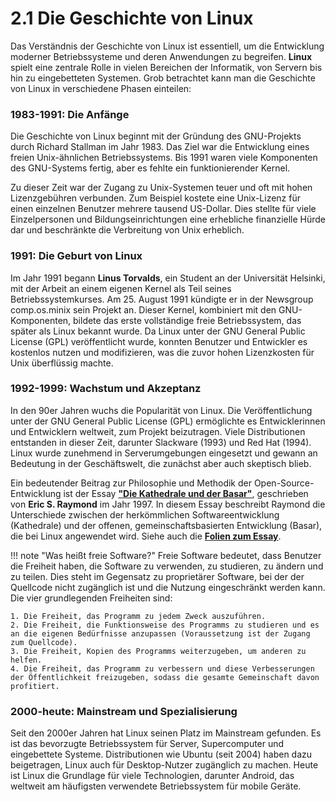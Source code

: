 # 2.1 Die Geschichte von Linux

Das Verständnis der Geschichte von Linux ist essentiell, um die Entwicklung moderner Betriebssysteme und deren Anwendungen zu begreifen. **Linux** spielt eine zentrale Rolle in vielen Bereichen der Informatik, von Servern bis hin zu eingebetteten Systemen. Grob betrachtet kann man die Geschichte von Linux in verschiedene Phasen einteilen:

### 1983-1991: Die Anfänge

Die Geschichte von Linux beginnt mit der Gründung des GNU-Projekts durch Richard Stallman im Jahr 1983. Das Ziel war die Entwicklung eines freien Unix-ähnlichen Betriebssystems. Bis 1991 waren viele Komponenten des GNU-Systems fertig, aber es fehlte ein funktionierender Kernel.

Zu dieser Zeit war der Zugang zu Unix-Systemen teuer und oft mit hohen Lizenzgebühren verbunden. Zum Beispiel kostete eine Unix-Lizenz für einen einzelnen Benutzer mehrere tausend US-Dollar. Dies stellte für viele Einzelpersonen und Bildungseinrichtungen eine erhebliche finanzielle Hürde dar und beschränkte die Verbreitung von Unix erheblich.

### 1991: Die Geburt von Linux

Im Jahr 1991 begann **Linus Torvalds**, ein Student an der Universität Helsinki, mit der Arbeit an einem eigenen Kernel als Teil seines Betriebssystemkurses. Am 25. August 1991 kündigte er in der Newsgroup comp.os.minix sein Projekt an. Dieser Kernel, kombiniert mit den GNU-Komponenten, bildete das erste vollständige freie Betriebssystem, das später als Linux bekannt wurde. Da Linux unter der GNU General Public License (GPL) veröffentlicht wurde, konnten Benutzer und Entwickler es kostenlos nutzen und modifizieren, was die zuvor hohen Lizenzkosten für Unix überflüssig machte.

### 1992-1999: Wachstum und Akzeptanz

In den 90er Jahren wuchs die Popularität von Linux. Die Veröffentlichung unter der GNU General Public License (GPL) ermöglichte es Entwicklerinnen und Entwicklern weltweit, zum Projekt beizutragen. Viele Distributionen entstanden in dieser Zeit, darunter Slackware (1993) und Red Hat (1994). Linux wurde zunehmend in Serverumgebungen eingesetzt und gewann an Bedeutung in der Geschäftswelt, die zunächst aber auch skeptisch blieb.

Ein bedeutender Beitrag zur Philosophie und Methodik der Open-Source-Entwicklung ist der Essay [**"Die Kathedrale und der Basar"**](https://sehnbruch.ddns.net/selflinux/html/html/die_kathedrale_und_der_basar.html), geschrieben von **Eric S. Raymond** im Jahr 1997. In diesem Essay beschreibt Raymond die Unterschiede zwischen der herkömmlichen Softwareentwicklung (Kathedrale) und der offenen, gemeinschaftsbasierten Entwicklung (Basar), die bei Linux angewendet wird. Siehe auch die [**Folien zum Essay**](https://www.uni-siegen.de/infme/start_ifm/downloads/podcast_offene_gesellschaft/the_catehdral_the_bazaar.pdf).

!!! note "Was heißt freie Software?"
    Freie Software bedeutet, dass Benutzer die Freiheit haben, die Software zu verwenden, zu studieren, zu ändern und zu teilen. Dies steht im Gegensatz zu proprietärer Software, bei der der Quellcode nicht zugänglich ist und die Nutzung eingeschränkt werden kann. Die vier grundlegenden Freiheiten sind:
    
    1. Die Freiheit, das Programm zu jedem Zweck auszuführen.
    2. Die Freiheit, die Funktionsweise des Programms zu studieren und es an die eigenen Bedürfnisse anzupassen (Voraussetzung ist der Zugang zum Quellcode).
    3. Die Freiheit, Kopien des Programms weiterzugeben, um anderen zu helfen.
    4. Die Freiheit, das Programm zu verbessern und diese Verbesserungen der Öffentlichkeit freizugeben, sodass die gesamte Gemeinschaft davon profitiert.


### 2000-heute: Mainstream und Spezialisierung

Seit den 2000er Jahren hat Linux seinen Platz im Mainstream gefunden. Es ist das bevorzugte Betriebssystem für Server, Supercomputer und eingebettete Systeme. Distributionen wie Ubuntu (seit 2004) haben dazu beigetragen, Linux auch für Desktop-Nutzer zugänglich zu machen. Heute ist Linux die Grundlage für viele Technologien, darunter Android, das weltweit am häufigsten verwendete Betriebssystem für mobile Geräte.

